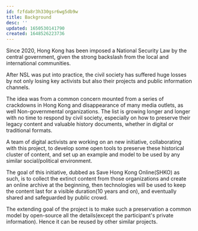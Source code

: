 ```yaml
---
id: fzfda8r3h330gsr6wg5db9w
title: Background
desc: ''
updated: 1650530141790
created: 1648526223736
---
```


Since 2020, Hong Kong has been imposed a National Security Law by the central government, given the strong backslash from the local and international communities. 

After NSL was put into practice, the civil society has suffered huge losses by not only losing key activists but also their projects and public information channels. 

The idea was from a common concern mounted from a series of crackdowns in Hong Kong and disappearance of many media outlets, as well Non-governmental organizations. The list is growing longer and longer with no time to respond by civil society, especially on how to preserve their legacy content and valuable history documents, whether in digital or traditional formats. 


A team of digital activists are working on an new initiative, collaborating with this project, to develop some open tools to preserve these historical cluster of content, and set up an example and model to be used by any similar social/political environment. 

The goal of this initiative, dubbed as Save Hong Kong Online(SHKO) as such, is to collect the extinct content from those organizations and create an online archive at the beginning, then technologies will be used to keep the content last for a visible duration(10 years and on), and eventually shared and safeguarded by public crowd. 

The extending goal of the project is to make such a preservation a common model by open-source all the details(except the participant's private information). Hence it can be reused by other similar projects. 
